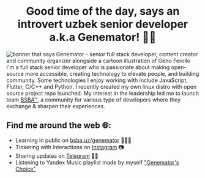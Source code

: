 <p align="center">
    <h1 align="center">Good time of the day, says an introvert uzbek senior developer a.k.a Genemator! 🖤🏴</h1>
</p>

<img src="https://raw.githubusercontent.com/genemators/genemators/master/banner.png" alt="banner that says Genemator - senior full stack developer, content creator and community organizer alongside a cartoon illustration of Geno Ferollo">
I'm a full stack senior developer who is passionate about making open-source more accessible, creating technology to elevate people, and building community. Some technologies I enjoy working with include JavaScript, Flutter, C/C++ and Python. I recently created my own linux distro with open source project repo launched.  My interest in the leadership led me to launch team <a href="https://bsba.uz/">BSBA™</a>, a community for various type of developers where they exchange & sharpen their experiences.


## Find me around the web 🌐:
- Learning in public on <a href="https://bsba.uz/genemator">bsba.uz/genemator</a> 👨🏻‍💻
- Tinkering with interactions on <a href="https://instagram.com/genemator"> Instagram</a> 📷
- Sharing updates on <a href="https://www.t.me/genemator">Telegram</a> 🤙🏻
- Listening to Yandex Music playlist made by myself <a href="http://link.bsba.uz/music">"Genemator's Choice"</a>
